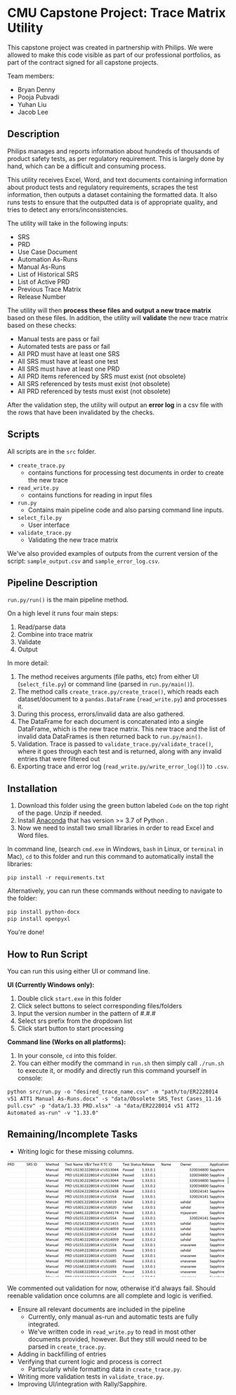 # CMU Capstone Project: Trace Matrix Utility
This capstone project was created in partnership with Philips. We were allowed to make this code visible as part of our professional portfolios, as part of the contract signed for all capstone projects.

Team members:
* Bryan Denny
* Pooja Pubvadi
* Yuhan Liu
* Jacob Lee

## Description

Philips manages and reports information about hundreds of thousands of product safety tests, as per regulatory requirement. This is largely done by hand, which can be a difficult and consuming process.

This utility receives Excel, Word, and text documents containing information about product tests and regulatory requirements, scrapes the test information, then outputs a dataset containing the formatted data. It also runs tests to ensure that the outputted data is of appropriate quality, and tries to detect any errors/inconsistencies.

The utility will take in the following inputs:
* SRS
* PRD
* Use Case Document
* Automation As-Runs
* Manual As-Runs
* List of Historical SRS
* List of Active PRD
* Previous Trace Matrix
* Release Number

The utility will then **process these files and output a new trace matrix** based on these files. In addition, the utility will **validate** the new trace matrix based on these checks:
* Manual tests are pass or fail
* Automated tests are pass or fail
* All PRD must have at least one SRS
* All SRS must have at least one test
* All SRS must have at least one PRD
* All PRD items referenced by SRS must exist (not obsolete) 
* All SRS referenced by tests must exist (not obsolete)
* All PRD referenced by tests must exist (not obsolete)

After the validation step, the utility will output an **error log** in a csv file with the rows that have been invalidated by the checks.


## Scripts
All scripts are in the `src` folder.
* `create_trace.py`
  * contains functions for processing test documents in order to create the new trace
* `read_write.py`
  * contains functions for reading in input files
* `run.py`
  * Contains main pipeline code and also parsing command line inputs.
* `select_file.py`
  * User interface
* `validate_trace.py`
  * Validating the new trace matrix

We've also provided examples of outputs from the current version of the script: `sample_output.csv` and `sample_error_log.csv`.

## Pipeline Description
`run.py/run()` is the main pipeline method.

On a high level it runs four main steps:
1. Read/parse data
2. Combine into trace matrix
3. Validate
4. Output

In more detail:
1. The method receives arguments (file paths, etc) from either UI (``select_file.py``) or command line (parsed in `run.py/main()`).
2. The method calls `create_trace.py/create_trace()`, which reads each dataset/document to a `pandas.DataFrame` (`read_write.py`) and processes it.
3. During this process, errors/invalid data are also gathered.
4. The DataFrame for each document is concatenated into a single DataFrame, which is the new trace matrix. This new trace and the list of invalid data DataFrames is then returned back to `run.py/main()`.
5. Validation. Trace is passed to `validate_trace.py/validate_trace()`, where it goes through each test and is returned, along with any invalid entries that were filtered out
6. Exporting trace and error log (`read_write.py/write_error_log()`) to `.csv`. 

## Installation
1. Download this folder using the green button labeled `Code` on the top right of the page. Unzip if needed.
2. Install [Anaconda](https://www.anaconda.com/products/individual) that has version >= 3.7 of Python . 
3. Now we need to install two small libraries in order to read Excel and Word files.

In command line, (search `cmd.exe` in Windows, `bash` in Linux, or `terminal` in Mac), `cd` to this folder and run this command to automatically install the libraries:

```
pip install -r requirements.txt
```

Alternatively, you can run these commands without needing to navigate to the folder:

```
pip install python-docx
pip install openpyxl
```
You're done!

## How to Run Script

You can run this using either UI or command line.

**UI (Currently Windows only):**
1. Double click `start.exe` in this folder
2. Click select buttons to select corresponding files/folders
3. Input the version number in the pattern of #.#.#
4. Select srs prefix from the dropdown list
5. Click start button to start processing

**Command line (Works on all platforms):**
1. In your console, `cd` into this folder.
2. You can either modify the command in `run.sh` then simply call `./run.sh` to execute it, or modify and directly run this command yourself in console:
```
python src/run.py -o "desired_trace_name.csv" -m "path/to/ER2228014 v51 ATT1 Manual As-Runs.docx" -s "data/Obsolete SRS_Test Cases_11.16 pull.csv" -p "data/1.33 PRD.xlsx" -a "data/ER2228014 v51 ATT2 Automated as-run" -v "1.33.0"
```

## Remaining/Incomplete Tasks

* Writing logic for these missing columns. 

![Sample Trace Matrix](sample_preview.png)

We commented out validation for now, otherwise it'd always fail. Should reenable validation once columns are all complete and logic is verified.

* Ensure all relevant documents are included in the pipeline
    * Currently, only manual as-run and automatic tests are fully integrated.
    * We've written code in `read_write.py` to read in most other documents provided, however. But they still would need to be parsed in `create_trace.py`.
* Adding in backfilling of entries
* Verifying that current logic and process is correct
    * Particularly while formatting data in `create_trace.py`. 
* Writing more validation tests in `validate_trace.py`.
* Improving UI/integration with Rally/Sapphire.
